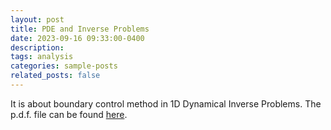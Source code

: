 ```yaml
---
layout: post
title: PDE and Inverse Problems
date: 2023-09-16 09:33:00-0400
description: 
tags: analysis
categories: sample-posts
related_posts: false
---
```


It is about boundary control method in 1D
Dynamical Inverse Problems. The p.d.f. file can be found <a href="../../../assets/pdf/pde.pdf">here</a>.
